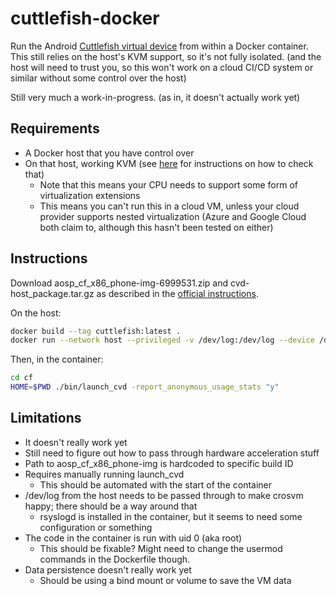 # cuttlefish-docker
Run the Android [Cuttlefish virtual device](https://source.android.com/setup/create/cuttlefish) from within a Docker container. This still relies on the host's KVM support, so it's not fully isolated. (and the host will need to trust you, so this won't work on a cloud CI/CD system or similar without some control over the host)

Still very much a work-in-progress. (as in, it doesn't actually work yet)

## Requirements
* A Docker host that you have control over
* On that host, working KVM (see [here](https://askubuntu.com/a/104024) for instructions on how to check that)
	* Note that this means your CPU needs to support some form of virtualization extensions
	* This means you can't run this in a cloud VM, unless your cloud provider supports nested virtualization (Azure and Google Cloud both claim to, although this hasn't been tested on either)

## Instructions
Download aosp_cf_x86_phone-img-6999531.zip and cvd-host_package.tar.gz as described in the [official instructions](https://android.googlesource.com/device/google/cuttlefish/).

On the host:
```bash
docker build --tag cuttlefish:latest .
docker run --network host --privileged -v /dev/log:/dev/log --device /dev/net/tun --device /dev/kvm --p 8444:8443 --user=0 -it cuttlefish:latest
```

Then, in the container:
```bash
cd cf
HOME=$PWD ./bin/launch_cvd -report_anonymous_usage_stats "y"
```

## Limitations
* It doesn't really work yet
* Still need to figure out how to pass through hardware acceleration stuff
* Path to aosp_cf_x86_phone-img is hardcoded to specific build ID
* Requires manually running launch_cvd
	* This should be automated with the start of the container
* /dev/log from the host needs to be passed through to make crosvm happy; there should be a way around that
	* rsyslogd is installed in the container, but it seems to need some configuration or something
* The code in the container is run with uid 0 (aka root)
	* This should be fixable? Might need to change the usermod commands in the Dockerfile though.
* Data persistence doesn't really work yet
	* Should be using a bind mount or volume to save the VM data
